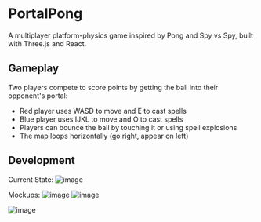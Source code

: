 # PortalPong

A multiplayer platform-physics game inspired by Pong and Spy vs Spy, built with Three.js and React.

## Gameplay

Two players compete to score points by getting the ball into their opponent's portal:
- Red player uses WASD to move and E to cast spells
- Blue player uses IJKL to move and O to cast spells
- Players can bounce the ball by touching it or using spell explosions
- The map loops horizontally (go right, appear on left)

## Development

Current State:
![image](https://github.com/user-attachments/assets/1c3e152a-2099-44fb-a26b-18e71ab631bf)

Mockups: 
![image](https://github.com/user-attachments/assets/0cd515a0-557a-48b0-9029-40aaba9edae5)
![image](https://github.com/user-attachments/assets/16da082f-7d87-4eaf-a666-359af44ec782)

![image](https://github.com/user-attachments/assets/38a88564-b5a3-4584-b178-012b52c12632)
